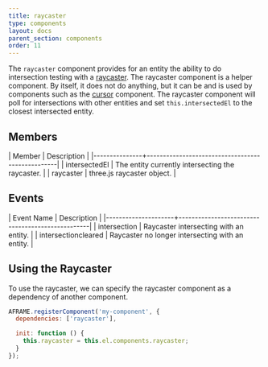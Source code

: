 ```yaml
---
title: raycaster
type: components
layout: docs
parent_section: components
order: 11
---
```


The `raycaster` component provides for an entity the ability to do intersection testing with a [raycaster](https://en.wikipedia.org/wiki/Ray_casting). The raycaster component is a helper component. By itself, it does not do anything, but it can be and is used by components such as the [cursor](cursor.html) component. The raycaster component will poll for intersections with other entities and set `this.intersectedEl` to the closest intersected entity.

## Members

| Member        | Description                                      |
|---------------+--------------------------------------------------|
| intersectedEl | The entity currently intersecting the raycaster. |
| raycaster     | three.js raycaster object.                       |

## Events

| Event Name          | Description                                      |
|---------------------+--------------------------------------------------|
| intersection        | Raycaster intersecting with an entity.           |
| intersectioncleared | Raycaster no longer intersecting with an entity. |

## Using the Raycaster

To use the raycaster, we can specify the raycaster component as a dependency of another component.

```js
AFRAME.registerComponent('my-component', {
  dependencies: ['raycaster'],

  init: function () {
    this.raycaster = this.el.components.raycaster;
  }
});
```
